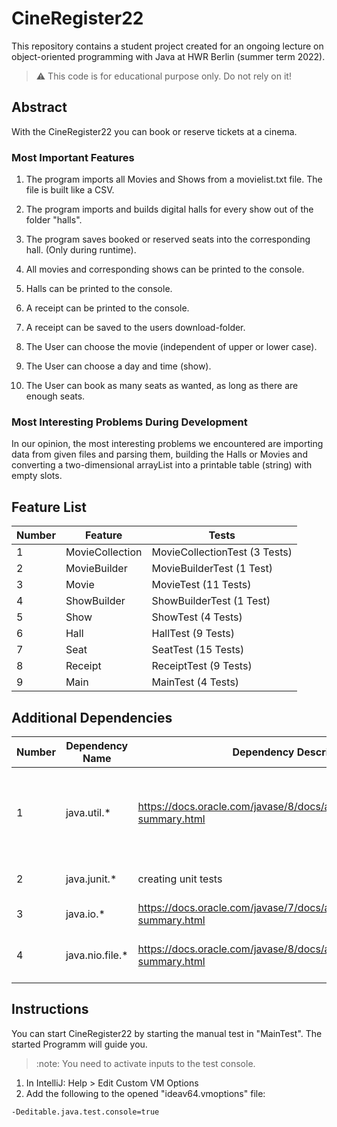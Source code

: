 # CineRegister22

This repository contains a student project created for an ongoing lecture on object-oriented programming with Java at HWR Berlin (summer term 2022).

> :warning: This code is for educational purpose only. Do not rely on it!

## Abstract

With the CineRegister22 you can book or reserve tickets at a cinema.

### Most Important Features

1. The program imports all Movies and Shows from a movielist.txt file. The file is built like a CSV.
2. The program imports and builds digital halls for every show out of the folder "halls".
3. The program saves booked or reserved seats into the corresponding hall. (Only during runtime).


4. All movies and corresponding shows can be printed to the console.
5. Halls can be printed to the console.
6. A receipt can be printed to the console.
7. A receipt can be saved to the users download-folder.


8. The User can choose the movie (independent of upper or lower case).
9. The User can choose a day and time (show).
10. The User can book as many seats as wanted, as long as there are enough seats.

### Most Interesting Problems During Development

In our opinion, the most interesting problems we encountered are importing data from given
files and parsing them, building the Halls or Movies and converting a two-dimensional arrayList
into a printable table (string) with empty slots.



## Feature List

| Number | Feature         | Tests                         |
|--------|-----------------|-------------------------------|
| 1      | MovieCollection | MovieCollectionTest (3 Tests) |
| 2      | MovieBuilder    | MovieBuilderTest (1 Test)     |
| 3      | Movie           | MovieTest (11 Tests)          |
| 4      | ShowBuilder     | ShowBuilderTest (1 Test)      |
| 5      | Show            | ShowTest (4 Tests)            |
| 6      | Hall            | HallTest (9 Tests)            |
| 7      | Seat            | SeatTest (15 Tests)           |
| 8      | Receipt         | ReceiptTest (9 Tests)         |
| 9      | Main            | MainTest (4 Tests)            |


## Additional Dependencies


| Number | Dependency Name | Dependency Description                                                       | Why is it necessary?                                             |
|--------|-----------------|------------------------------------------------------------------------------|------------------------------------------------------------------|
| 1      | java.util.*     | https://docs.oracle.com/javase/8/docs/api/java/util/package-summary.html     | Usage of ArrayLists and Scanners to import Movie- and Hall-Data. |
| 2      | java.junit.*    | creating unit tests                                                          | Implementing of automated tests.                                 |
| 3      | java.io.*       | https://docs.oracle.com/javase/7/docs/api/java/io/package-summary.html       | Importing of files.                                              |
| 4      | java.nio.file.* | https://docs.oracle.com/javase/8/docs/api/java/nio/file/package-summary.html | Saving of receipt to dowloads-folder.                            |

## Instructions


You can start CineRegister22 by starting the manual test in "MainTest". The started Programm will guide you.

> :note: You need to activate inputs to the test console.
 
1. In IntelliJ: Help > Edit Custom VM Options
2. Add the following to the opened "ideav64.vmoptions" file:
 
````
-Deditable.java.test.console=true
````


